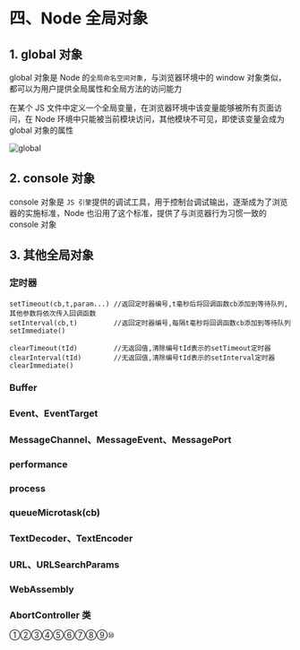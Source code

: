 # 四、Node 全局对象

## 1. global 对象

global 对象是 Node 的`全局命名空间对象`，与浏览器环境中的 window 对象类似，都可以为用户提供全局属性和全局方法的访问能力

在某个 JS 文件中定义一个全局变量，在浏览器环境中该变量能够被所有页面访问，在 Node 环境中只能被当前模块访问，其他模块不可见，即使该变量会成为 global 对象的属性

![global]()

## 2. console 对象

console 对象是 `JS 引擎`提供的调试工具，用于控制台调试输出，逐渐成为了浏览器的实施标准，Node 也沿用了这个标准，提供了与浏览器行为习惯一致的 console 对象

## 3. 其他全局对象

###  定时器

```node
setTimeout(cb,t,param...) //返回定时器编号,t毫秒后将回调函数cb添加到等待队列,其他参数将依次传入回调函数
setInterval(cb,t)         //返回定时器编号,每隔t毫秒将回调函数cb添加到等待队列
setImmediate()

clearTimeout(tId)         //无返回值,清除编号tId表示的setTimeout定时器
clearInterval(tId)        //无返回值,清除编号tId表示的setInterval定时器
clearImmediate()
```

###  Buffer

###  Event、EventTarget

###  MessageChannel、MessageEvent、MessagePort

###  performance

###  process

###  queueMicrotask(cb)

###  TextDecoder、TextEncoder

###  URL、URLSearchParams

###  WebAssembly

###  AbortController 类

①②③④⑤⑥⑦⑧⑨⑩
